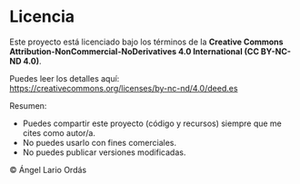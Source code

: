 # Licencia

Este proyecto está licenciado bajo los términos de la **Creative Commons Attribution-NonCommercial-NoDerivatives 4.0 International (CC BY-NC-ND 4.0)**.

Puedes leer los detalles aquí:  
https://creativecommons.org/licenses/by-nc-nd/4.0/deed.es

Resumen:
- Puedes compartir este proyecto (código y recursos) siempre que me cites como autor/a.
- No puedes usarlo con fines comerciales.
- No puedes publicar versiones modificadas.

© Ángel Lario Ordás
